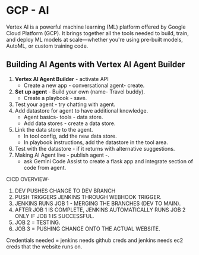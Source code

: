 # GCP - AI 

Vertex AI is a powerful machine learning (ML) platform offered by Google Cloud Platform (GCP). It brings together all the tools needed to build, train, and deploy ML models at scale—whether you're using pre-built models, AutoML, or custom training code.

## Building AI Agents with Vertex AI Agent Builder

1. **Vertex AI Agent Builder** - activate API
   - Create a new app - conversational agent- create.
2. **Set up agent** - Build your own (name- Travel buddy). 
   - Create a playbook - save.
3. Test your agent - try chatting with agent. 
4. Add datastore for agent to have additional knowledge. 
   - Agent basics- tools - data store. 
   - Add data stores - create a data store. 
5. Link the data store to the agent. 
   - In tool config, add the new data store.
   - In playbook instructions, add the datastore in the tool area.
6. Test with the datastore - if it returns with alternative suggestions. 
7. Making AI Agent live - publish agent -. 
   - ask Gemini Code Assist to create a flask app and integrate section of code from agent. 



CICD OVERVIEW- 

1. DEV PUSHES CHANGE TO DEV BRANCH
2. PUSH TRIGGERS JENKINS THROUGH WEBHOOK TRIGGER.
3. JENKINS RUNS JOB 1 - MERGING THE BRANCHES (DEV TO MAIN).
4. AFTER JOB 1 IS COMPLETE, JENKINS AUTOMATICALLY RUNS JOB 2 ONLY IF JOB 1 IS SUCCESSFUL. 
5. JOB 2 = TESTING.
6. JOB 3 = PUSHING CHANGE ONTO THE ACTUAL WEBSITE. 

Credentials needed = jenkins needs github creds and jenkins needs ec2 creds that the website runs on. 


